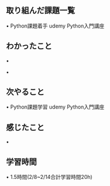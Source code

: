 ## 取り組んだ課題一覧
• Python課題着手 udemy  Python入門講座

## わかったこと
• 

• 

## 次やること
• Python課題学習  udemy Python入門講座


## 感じたこと
• 

## 学習時間
• 1.5時間(2/8~2/14合計学習時間20h)